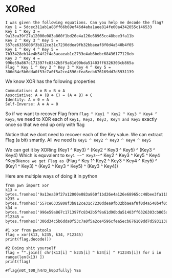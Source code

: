 # XORed
```
I was given the following equations. Can you help me decode the flag?
Key 1 = 5dcec311ab1a88ff66b69ef46d4aba1aee814fe00a4342055c146533
Key 1 ^ Key 3 = 9a13ea39f27a12000e083a860f1bd26e4a126e68965cc48bee3fa11b
Key 2 ^ Key 3 ^ Key 5 = 557ce6335808f3b812ce31c7230ddea9fb32bbaeaf8f0d4a540b4f05
Key 1 ^ Key 4 ^ Key 5 = 7b33428eb14e4b54f2f4a3acaeab1c2733e4ab6bebc68436177128eb
Key 3 ^ Key 4 = 996e59a867c171397fc8342b5f9a61d90bda51403ff6326303cb865a
Flag ^ Key 1 ^ Key 2 ^ Key 3 ^ Key 4 ^ Key 5 = 306d34c5b6dda0f53c7a0f5a2ce4596cfea5ecb676169dd7d5931139
```

We know XOR has the following properties
```
Commutative: A ⊕ B = B ⊕ A
Associative: A ⊕ (B ⊕ C) = (A ⊕ B) ⊕ C
Identity: A ⊕ 0 = A
Self-Inverse: A ⊕ A = 0
```

So if we want to recover Flag from `Flag ^ Key1 ^ Key2 ^ Key3 ^ Key4 ^ Key5`, we need to XOR each of `Key1, Key2, Key3, Key4 and Key5` exactly once so that we end up only with flag

Notice that we dont need to recover each of the Key value. We can extract Flag (a bit) smartly. All we need is `Key1 ^ Key2 ^ Key3 ^ Key4 ^ Key5`

We can get it by XORing (Key1 ^ Key3) ^ (Key2 ^ Key3 ^ Key5) ^ (Key3 ^ Key4)
Which is equvalent to `Key1 ~~^ Key3~~`^ Key2 ^ Key3 ^ Key5 ^ Key4 ~~^Key3~~`
Hence we get Flag as 
`(Flag ^ Key 1^ Key2 ^ Key3 ^ Key4 ^ Key5) ^ (Key1 ^ Key3) ^ (Key2 ^ Key3 ^ Key5) ^ (Key3 ^ Key4))

Here are multiple ways of doing it in python
```
from pwn import xor
k13 = bytes.fromhex('9a13ea39f27a12000e083a860f1bd26e4a126e68965cc48bee3fa11b')
k235 = bytes.fromhex('557ce6335808f3b812ce31c7230ddea9fb32bbaeaf8f0d4a540b4f05')
k34 = bytes.fromhex('996e59a867c171397fc8342b5f9a61d90bda51403ff6326303cb865a')
F12345 = bytes.fromhex('306d34c5b6dda0f53c7a0f5a2ce4596cfea5ecb676169dd7d5931139')

#1 xor from pwntools
flag = xor(k13, k235, k34, F12345)
print(flag.decode())

#2 Doing shit yourself
flag = "".join([ chr(k13[i] ^ k235[i] ^ k34[i] ^ F12345[i]) for i in range(len(k13) ])
print(flag)

#flag{n0t_t00_h4rD_h0p3fully} YES
```
